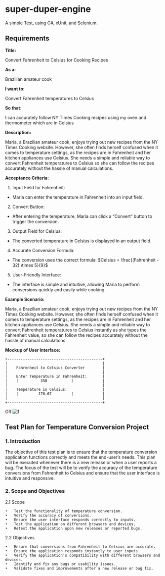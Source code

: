 # super-duper-engine
A simple Test, using C#, xUnit, and Selenium.

## Requirements ##

**Title:**

Convert Fahrenheit to Celsius for Cooking Recipes

**As a:**

Brazilian amateur cook

**I want to:**

Convert Fahrenheit temperatures to Celsius

**So that:**

I can accurately follow NY Times Cooking recipes using my oven and thermometer which are in Celsius

**Description:**

Maria, a Brazilian amateur cook, enjoys trying out new recipes from the NY Times Cooking website. However, she often finds herself confused when it comes to temperature settings, as the recipes are in Fahrenheit and her kitchen appliances use Celsius. She needs a simple and reliable way to convert Fahrenheit temperatures to Celsius so she can follow the recipes accurately without the hassle of manual calculations.

**Acceptance Criteria:**

1.	Input Field for Fahrenheit:
-	Maria can enter the temperature in Fahrenheit into an input field.
2.	Convert Button:
-	After entering the temperature, Maria can click a “Convert” button to trigger the conversion.
3.	Output Field for Celsius:
-	The converted temperature in Celsius is displayed in an output field.
4.	Accurate Conversion Formula:
-	The conversion uses the correct formula: $Celsius = \frac{(Fahrenheit - 32) \times 5}{9}$
5.	User-Friendly Interface:
-	The interface is simple and intuitive, allowing Maria to perform conversions quickly and easily while cooking.

**Example Scenario:**

Maria, a Brazilian amateur cook, enjoys trying out new recipes from the NY Times Cooking website. However, she often finds herself confused when it comes to temperature settings, as the recipes are in Fahrenheit and her kitchen appliances use Celsius. She needs a simple and reliable way to convert Fahrenheit temperatures to Celsius instantly as she types the Fahrenheit value, so she can follow the recipes accurately without the hassle of manual calculations.

**Mockup of User Interface:**

```
+-------------------------------------------+
|                                           |
|    Fahrenheit to Celsius Converter        |
|                                           |
|    Enter Temperature in Fahrenheit:       |
|    [          350           ]             |
|                                           |
|    Temperature in Celsius:                |
|    [         176.67         ]             |
|                                           |
+-------------------------------------------+
```
OR
![1](http://www.plantuml.com/plantuml/proxy?cache=no&src=https://raw.githubusercontent.com/masmangan/uml-activity-object-flow/main/figure-15-01.puml)

## Test Plan for Temperature Conversion Project ##

### 1. Introduction ##

The objective of this test plan is to ensure that the temperature conversion application functions correctly and meets the end-user’s needs. This plan will be executed whenever there is a new release or when a user reports a bug. The focus of the test will be to verify the accuracy of the temperature conversions from Fahrenheit to Celsius and ensure that the user interface is intuitive and responsive.

### 2. Scope and Objectives ### 

2.1 Scope

	•	Test the functionality of temperature conversion.
	•	Verify the accuracy of conversions.
	•	Ensure the user interface responds correctly to inputs.
	•	Test the application on different browsers and devices.
	•	Retest the application upon new releases or reported bugs.

2.2 Objectives

	•	Ensure that conversions from Fahrenheit to Celsius are accurate.
	•	Ensure the application responds instantly to user inputs.
	•	Verify the application’s compatibility with different browsers and devices.
	•	Identify and fix any bugs or usability issues.
	•	Validate fixes and improvements after a new release or bug fix.

